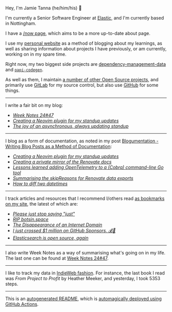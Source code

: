 Hey, I'm Jamie
Tanna (he/him/his) 👋

I'm currently a Senior Software Engineer at [Elastic](https://elastic.co/), and I'm currently based in Nottingham.

I have a [/now page](https://www.jvt.me/now/?utm_campaign=github-jamietanna), which aims to be a more up-to-date about page.

I use my [personal website](https://www.jvt.me/?utm_campaign=github-jamietanna) as a method of blogging about my learnings, as well as sharing information about projects I have previously, or am currently, working on in my spare time.

Right now, my two biggest side projects are [dependency-management-data](https://dmd.tanna.dev) and [`oapi-codegen`](https://github.com/deepmap/oapi-codegen/).

As well as them, I maintain [a number of other Open Source projects](https://www.jvt.me/open-source/?utm_campaign=github-jamietanna), and primarily use [GitLab](https://gitlab.com/jamietanna) for my source control, but also use [GitHub](https://github.com/jamietanna) for some things.

---

I write a fair bit on my blog:


- [_Week Notes 24#47_](https://www.jvt.me/week-notes/2024/47/?utm_campaign=github-jamietanna)
- [_Creating a Neovim plugin for my standup updates_](https://www.jvt.me/posts/2024/11/24/neovim-standup/?utm_campaign=github-jamietanna)
- [_The joy of an asynchronous, always updating standup_](https://www.jvt.me/posts/2024/11/24/async-standups/?utm_campaign=github-jamietanna)

---

I blog as a form of documentation, as noted in my post [Blogumentation - Writing Blog Posts as a Method of Documentation](https://www.jvt.me/posts/2017/06/25/blogumentation/?utm_campaign=github-jamietanna):


- [_Creating a Neovim plugin for my standup updates_](https://www.jvt.me/posts/2024/11/24/neovim-standup/?utm_campaign=github-jamietanna)
- [_Creating a private mirror of the Renovate docs_](https://www.jvt.me/posts/2024/11/19/renovate-private-docs/?utm_campaign=github-jamietanna)
- [_Lessons learned adding OpenTelemetry to a (Cobra) command-line Go tool_](https://www.jvt.me/posts/2024/11/17/cobra-otel-lessons/?utm_campaign=github-jamietanna)
- [_Summarising the skipReasons for Renovate data exports_](https://www.jvt.me/posts/2024/11/08/renovate-packagedump-skip-reason/?utm_campaign=github-jamietanna)
- [_How to diff two datetimes_](https://www.jvt.me/posts/2024/10/31/date-diff/?utm_campaign=github-jamietanna)

---

I track articles and resources that I recommend I/others read [as bookmarks on my site](https://www.jvt.me/kind/bookmarks/?utm_campaign=github-jamietanna), the latest of which are:


- [_Please just stop saying "just"_](https://sgringwe.com/2019/10/10/Please-just-stop-saying-just.html?utm_campaign=github-jamietanna)
- [_RIP botsin.space_](https://muffinlabs.com/posts/2024/10/29/10-29-rip-botsin-space/?utm_campaign=github-jamietanna)
- [_The Disappearance of an Internet Domain_](https://every.to/p/the-disappearance-of-an-internet-domain?utm_campaign=github-jamietanna)
- [_I just crossed $1 million on GitHub Sponsors. 💰🎉_](http://calebporzio.com/i-just-cracked-1-million-on-github-sponsors-heres-my-playbook?utm_campaign=github-jamietanna)
- [_Elasticsearch is open source, again_](https://www.elastic.co/blog/elasticsearch-is-open-source-again?utm_campaign=github-jamietanna)

---

I also write Week Notes as a way of summarising what's going on in my life. The last one can be found at [Week Notes 24#47](https://www.jvt.me/week-notes/2024/47/?utm_campaign=github-jamietanna).

---

I like to track my data in [IndieWeb fashion](https://indieweb.org/why). For instance, the last book I read was _From Project to Profit_ by Heather Meeker, and yesterday, I took 5353 steps.

---
This is an [autogenerated README](https://www.jvt.me/posts/2022/01/12/autogenerated-profile-readme/?utm_campaign=github-jamietanna), which is [automagically deployed using GitHub Actions](https://github.com/jamietanna/jamietanna/blob/main/.github/workflows/rebuild.yml).
